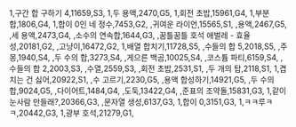 1,구간 합 구하기 4,11659,S3,
1,두 용액,2470,G5,
1,회전 초밥,15961,G4,
1,부분합,1806,G4,
1,합이 0인 네 정수,7453,G2,
,귀여운 라이언,15565,S1,
,용액,2467,G5,
,세 용액,2473,G4,
,소수의 연속합,1644,G3,
,꿈틀꿈틀 호석 애벌레 - 효율성,20181,G2,
,고냥이,16472,G2,
1,배열 합치기,11728,S5,
,수들의 합 5,2018,S5,
,주몽,1940,S4,
,두 수의 합,3273,S4,
,게으른 백곰,10025,S4,
,코스튬 파티,6159,S4,
,수들의 합 2,2003,S3,
,수열,2559,S3,
,회전 초밥,2531,S1,
,두 개의 탑,2118,S1,
1,겹치는 건 싫어,20922,S1,
,수 고르기,2230,G5,
,용액 합성하기,14921,G5,
,두 수의 합,9024,G5,
,다이어트,1484,G4,
,도둑,13422,G4,
,준표의 조약돌,15831,G3,
1,같이 눈사람 만들래?,20366,G3,
,문자열 생성,6137,G3,
1,합이 0,3151,G3,
1,ㅋㅋ루ㅋㅋ,20442,G3,
1,광부 호석,21279,G1,
